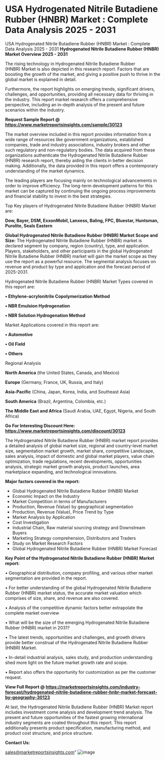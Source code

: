 # USA Hydrogenated Nitrile Butadiene Rubber (HNBR) Market : Complete Data Analysis 2025 - 2031
USA Hydrogenated Nitrile Butadiene Rubber (HNBR) Market : Complete Data Analysis 2025 - 2031
<Strong> Hydrogenated Nitrile Butadiene Rubber (HNBR) Market Overview 2025 - 2031</strong>

The rising technology in Hydrogenated Nitrile Butadiene Rubber (HNBR) Market is also depicted in this research report. Factors that are boosting the growth of the market, and giving a positive push to thrive in the global market is explained in detail.

Furthermore, the report highlights on emerging trends, significant drivers, challenges, and opportunities, providing all necessary data for thriving in the industry. This report market research offers a comprehensive perspective, including an in-depth analysis of the present and future scenarios within the industry.

<strong>Request Sample Report @ <a href=https://www.marketreportsinsights.com/sample/30123>https://www.marketreportsinsights.com/sample/30123</a></strong>

The market overview included in this report provides information from a wide range of resources like government organizations, established companies, trade and industry associations, industry brokers and other such regulatory and non-regulatory bodies. The data acquired from these organizations authenticate the Hydrogenated Nitrile Butadiene Rubber (HNBR) research report, thereby aiding the clients in better decision making. Additionally, the data provided in this report offers a contemporary understanding of the market dynamics.

The leading players are focusing mainly on technological advancements in order to improve efficiency. The long-term development patterns for this market can be captured by continuing the ongoing process improvements and financial stability to invest in the best strategies.

Top Key players of Hydrogenated Nitrile Butadiene Rubber (HNBR) Market are:

<strong>Dow, Bayer, DSM, ExxonMobil, Lanxess, Baling, FPC, Bluestar, Huntsman, Purolite, Seals Eastern</strong>

<strong><b>Global Hydrogenated Nitrile Butadiene Rubber (HNBR) Market Scope and Size:</b></strong>
The Hydrogenated Nitrile Butadiene Rubber (HNBR) market is declared segment by company, region (country), type, and application. Players, stakeholders, and other participants in the global Hydrogenated Nitrile Butadiene Rubber (HNBR) market will gain the market scope as they use the report as a powerful resource. The segmental analysis focuses on revenue and product by type and application and the forecast period of 2025-2031.

Hydrogenated Nitrile Butadiene Rubber (HNBR) Market Types covered in this report are:

<strong>• Ethylene-acrylonitrile Copolymerization Method

• NBR Emulsion Hydrogenation

• NBR Solution Hydrogenation Method</strong>

Market Applications covered in this report are:

<strong>• Automotive

• Oil Field

• Others</strong> 

Regional Analysis

<strong>North America</strong> (the United States, Canada, and Mexico)

<strong>Europe</strong> (Germany, France, UK, Russia, and Italy)

<strong>Asia-Pacific</strong> (China, Japan, Korea, India, and Southeast Asia)

<strong>South America</strong> (Brazil, Argentina, Colombia, etc.)

<strong>The Middle East and Africa</strong> (Saudi Arabia, UAE, Egypt, Nigeria, and South Africa)

<strong>Go For Interesting Discount Here: <a href=https://www.marketreportsinsights.com/discount/30123>https://www.marketreportsinsights.com/discount/30123</a></strong>

The Hydrogenated Nitrile Butadiene Rubber (HNBR) market report provides a detailed analysis of global market size, regional and country-level market size, segmentation market growth, market share, competitive Landscape, sales analysis, impact of domestic and global market players, value chain optimization, trade regulations, recent developments, opportunities analysis, strategic market growth analysis, product launches, area marketplace expanding, and technological innovations.

<strong><b>Major factors covered in the report:</b></strong>
<ul>
  <li>Global Hydrogenated Nitrile Butadiene Rubber (HNBR) Market </li>
  <li>Economic Impact on the Industry</li>
  <li>Market Competition in terms of Manufacturers</li>
  <li>Production, Revenue (Value) by geographical segmentation</li>
  <li>Production, Revenue (Value), Price Trend by Type</li>
  <li>Market Analysis by Application</li>
  <li>Cost Investigation</li>
  <li>Industrial Chain, Raw material sourcing strategy and Downstream Buyers</li>
  <li>Marketing Strategy comprehension, Distributors and Traders</li>
  <li>Study on Market Research Factors</li>
  <li>Global Hydrogenated Nitrile Butadiene Rubber (HNBR) Market Forecast</li>
</ul>

<strong><b>Key Point of the Hydrogenated Nitrile Butadiene Rubber (HNBR) Market report:</b></strong>

• Geographical distribution, company profiling, and various other market segmentation are provided in the report.

• For better understanding of the global Hydrogenated Nitrile Butadiene Rubber (HNBR) market status, the accurate market valuation which comprises of size, share, and revenue are also covered.

• Analysis of the competitive dynamic factors better extrapolate the complete market overview

• What will be the size of the emerging Hydrogenated Nitrile Butadiene Rubber (HNBR) market in 2031?

• The latest trends, opportunities and challenges, and growth drivers provide better construal of the Hydrogenated Nitrile Butadiene Rubber (HNBR) Market.

• In-detail industrial analysis, sales study, and production understanding shed more light on the future market growth rate and scope.

• Report also offers the opportunity for customization as per the customer request.

<strong><b>View Full Report @ <a href=https://marketreportsinsights.com/industry-forecast/hydrogenated-nitrile-butadiene-rubber-hnbr-market-forecast-by-geography-30123>https://marketreportsinsights.com/industry-forecast/hydrogenated-nitrile-butadiene-rubber-hnbr-market-forecast-by-geography-30123</a></b></strong>


At last, the Hydrogenated Nitrile Butadiene Rubber (HNBR) Market report includes investment come analysis and development trend analysis. The present and future opportunities of the fastest growing international industry segments are coated throughout this report. This report additionally presents product specification, manufacturing method, and product cost structure, and price structure.

<strong>Contact Us:</strong>

sales@marketreportsinsights.com"
![image](https://github.com/user-attachments/assets/bbfc6210-5f2c-4abc-9f1e-bcd56d854a05)
